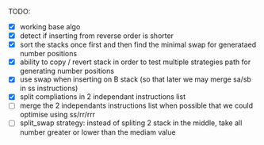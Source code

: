 TODO:

- [x] working base algo
- [x] detect if inserting from reverse order is shorter 
- [x] sort the stacks once first and then find the minimal swap for generataed number positions 
- [x] ability to copy / revert stack in order to test multiple strategies path for generating number positions
- [x] use swap when inserting on B stack (so that later we may merge sa/sb in ss instructions)
- [x] split compliations in 2 independant instructions list
- [ ] merge the 2 independants instructions list when possible that we could optimise using ss/rr/rrr
- [ ] split_swap strategy: instead of spliting 2 stack in the middle, take all number greater or lower than the mediam value
